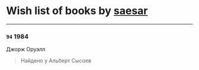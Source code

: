 # Wish list of books by [saesar](https://plus.google.com/u/0/101095046496982153936/)
---

### `94` 1984
Джорж Оруэлл
> Найдено у Альберт Сысоев

